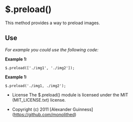 # $.preload()

This method provides a way to preload images.

## Use
*For example you could use the following code:*

**Example 1:**

	$.preload(['./img1', './img2']);

**Example 1:**

	$.preload('./img1, ./img2');

* License
    The $.preload() module is licensed under the MIT (MIT_LICENSE.txt) license.

* Copyright (c) 2011 [Alexander Guinness] (https://github.com/monolithed)
